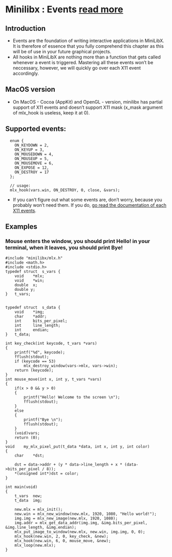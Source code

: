# Minilibx : Events [read more](https://harm-smits.github.io/42docs/libs/minilibx/events.html)
## Introduction
  - Events are the foundation of writing interactive applications in MiniLibX. It is therefore of essence that you fully comprehend this chapter
  as this will be of use in your future graphical projects.
  - All hooks in MiniLibX are nothing more than a function that gets called whenever a event is triggered. Mastering all these events won’t be
  neccessary, however, we will quickly go over each X11 event accordingly.
## MacOS version
  - On MacOS - Cocoa (AppKit) and OpenGL - version, minilibx has partial support of X11 events and doesn’t support X11 mask (x_mask argument of 
  mlx_hook is useless, keep it at 0).
## Supported events:
```
  enum {
    ON_KEYDOWN = 2,
    ON_KEYUP = 3,
    ON_MOUSEDOWN = 4,
    ON_MOUSEUP = 5,
    ON_MOUSEMOVE = 6,
    ON_EXPOSE = 12,
    ON_DESTROY = 17
  };

  // usage:
  mlx_hook(vars.win, ON_DESTROY, 0, close, &vars);
```
- If you can’t figure out what some events are, don’t worry, because you probably won’t need them. If you do, 
[go read the documentation of each X11 events](https://tronche.com/gui/x/xlib/events/).

## Examples
### Mouse enters the window, you should print Hello! in your terminal, when it leaves, you should print Bye!
```
#include "minilibx/mlx.h"
#include <math.h>
#include <stdio.h>
typedef struct	s_vars {
	void	*mlx;
	void	*win;
	double	x;
	double y;
}	t_vars;


typedef struct	s_data {
	void	*img;
	char	*addr;
	int		bits_per_pixel;
	int		line_length;
	int		endian;
}	t_data;

int	key_check(int keycode, t_vars *vars)
{
	printf("%d", keycode);
	fflush(stdout);
	if (keycode == 53)
		mlx_destroy_window(vars->mlx, vars->win);
	return (keycode);
}
int	mouse_move(int x, int y, t_vars *vars)
{
	if(x > 0 && y > 0)
	{
		printf("Hello! Welcome to the screen \n");
		fflush(stdout);
	}
	else
	{
		printf("Bye \n");
		fflush(stdout);
	}
	(void)vars;
	return (0);
}
void	my_mlx_pixel_put(t_data *data, int x, int y, int color)
{
	char	*dst;

	dst = data->addr + (y * data->line_length + x * (data->bits_per_pixel / 8));
	*(unsigned int*)dst = color;
}

int	main(void)
{
	t_vars	new;
	t_data	img;

	new.mlx = mlx_init();
	new.win = mlx_new_window(new.mlx, 1920, 1080, "Hello world!");
	img.img = mlx_new_image(new.mlx, 1920, 1080);
	img.addr = mlx_get_data_addr(img.img, &img.bits_per_pixel, &img.line_length, &img.endian);
	mlx_put_image_to_window(new.mlx, new.win, img.img, 0, 0);
	mlx_hook(new.win, 2, 0, key_check, &new);
	mlx_hook(new.win, 6, 0, mouse_move, &new);
	mlx_loop(new.mlx);
}
```
